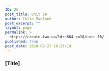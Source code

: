 ```yaml
---
ID: 26
post_title: Unit 10
author: Colin Madland
post_excerpt: ""
layout: page
permalink: >
  https://create.twu.ca/ldrs664-su18/unit-10/
published: true
post_date: 2018-02-27 18:23:14
---
```

### [Title]